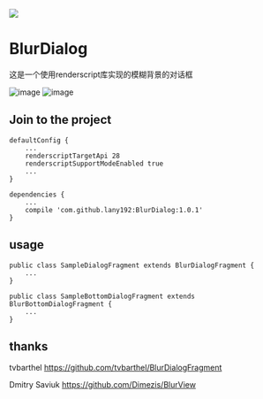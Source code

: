 [![](https://jitpack.io/v/lany192/BlurDialog.svg)](https://jitpack.io/#lany192/BlurDialog)
# BlurDialog
这是一个使用renderscript库实现的模糊背景的对话框

![image](https://github.com/lany192/BlurDialog/raw/master/Screenshot/pic1.png)
![image](https://github.com/lany192/BlurDialog/raw/master/Screenshot/pic2.png)
## Join to the project

    defaultConfig {
        ...
        renderscriptTargetApi 28
        renderscriptSupportModeEnabled true
        ...
    }

    dependencies {
        ...
        compile 'com.github.lany192:BlurDialog:1.0.1'
    }

## usage

    public class SampleDialogFragment extends BlurDialogFragment {
        ...
    }
    
    public class SampleBottomDialogFragment extends BlurBottomDialogFragment {
        ...
    }
## thanks
tvbarthel https://github.com/tvbarthel/BlurDialogFragment

Dmitry Saviuk https://github.com/Dimezis/BlurView
